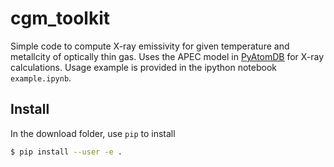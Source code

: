 # cgm_toolkit

Simple code to compute X-ray emissivity for given temperature and metallcity of optically thin gas. 
Uses the APEC model in [PyAtomDB](https://atomdb.readthedocs.io/en/master/) for X-ray calculations. 
Usage example is provided in the ipython notebook `example.ipynb`. 

## Install

In the download folder, use `pip` to install

```bash
$ pip install --user -e .
```
